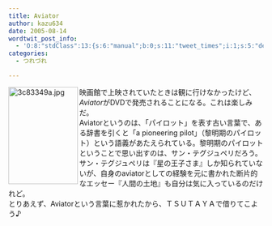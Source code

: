 ```yaml
---
title: Aviator
author: kazu634
date: 2005-08-14
wordtwit_post_info:
  - 'O:8:"stdClass":13:{s:6:"manual";b:0;s:11:"tweet_times";i:1;s:5:"delay";i:0;s:7:"enabled";i:1;s:10:"separation";s:2:"60";s:7:"version";s:3:"3.7";s:14:"tweet_template";b:0;s:6:"status";i:2;s:6:"result";a:0:{}s:13:"tweet_counter";i:2;s:13:"tweet_log_ids";a:1:{i:0;i:1953;}s:9:"hash_tags";a:0:{}s:8:"accounts";a:1:{i:0;s:7:"kazu634";}}'
categories:
  - つれづれ

---
```

<div class="section">
<p>
<img width="137" align="left" alt="3c83349a.jpg" src="http://image.blog.livedoor.jp/simoom634/imgs/3/c/3c83349a.jpg" height="192" border="0" class="pict" />映画館で上映されていたときは観に行けなかったけど、<em>Aviator</em>がDVDで発売されることになる。これは楽しみだ。<br />Aviatorというのは、「パイロット」を表す古い言葉で、ある辞書を引くと「a pioneering pilot」（黎明期のパイロット）という語義があたえられている。黎明期のパイロットということで思い出すのは、サン・テグジュペリだろう。サン・テグジュペリは『星の王子さま』しか知られていないが、自身のaviatorとしての経験を元に書かれた断片的なエッセー『人間の土地』も自分は気に入っているのだけれど。<br />とりあえず、Aviatorという言葉に惹かれたから、ＴＳＵＴＡＹＡで借りてこよう♪
</p>
</div>
